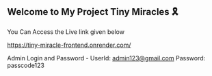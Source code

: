 ## Welcome to My Project Tiny Miracles 🎗️

You Can Access the Live link given below

https://tiny-miracle-frontend.onrender.com/


Admin Login and Password - 
UserId: admin123@gmail.com
Password: passcode123
